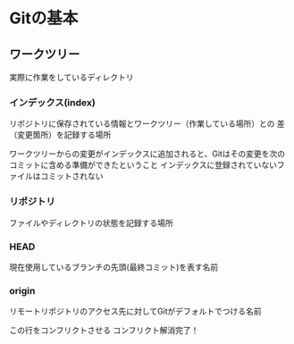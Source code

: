 # Gitの基本

## ワークツリー

実際に作業をしているディレクトリ

### インデックス(index)

リポジトリに保存されている情報とワークツリー（作業している場所）との
差（変更箇所）を記録する場所

ワークツリーからの変更がインデックスに追加されると、Gitはその変更を次のコミットに含める準備ができたということ
インデックスに登録されていないファイルはコミットされない

### リポジトリ

ファイルやディレクトリの状態を記録する場所

### HEAD

現在使用しているブランチの先頭(最終コミット)を表す名前

### origin

リモートリポジトリのアクセス先に対してGitがデフォルトでつける名前

この行をコンフリクトさせる
コンフリクト解消完了！
